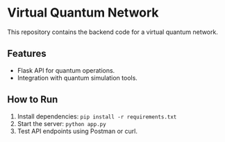 # Virtual Quantum Network
This repository contains the backend code for a virtual quantum network.

## Features
- Flask API for quantum operations.
- Integration with quantum simulation tools.

## How to Run
1. Install dependencies: `pip install -r requirements.txt`
2. Start the server: `python app.py`
3. Test API endpoints using Postman or curl.
